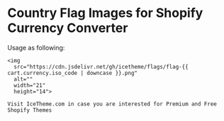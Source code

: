 # Country Flag Images for Shopify Currency Converter
Usage as following:
```
<img 
  src="https://cdn.jsdelivr.net/gh/icetheme/flags/flag-{{ cart.currency.iso_code | downcase }}.png" 
  alt="" 
  width="21" 
  height="14">

Visit IceTheme.com in case you are interested for Premium and Free Shopify Themes
